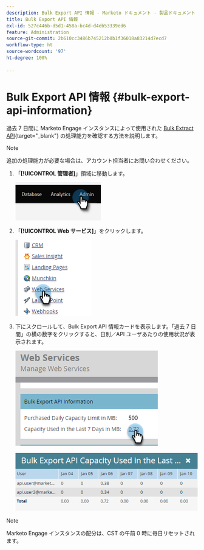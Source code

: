 ```yaml
---
description: Bulk Export API 情報 - Marketo ドキュメント - 製品ドキュメント
title: Bulk Export API 情報
exl-id: 527c446b-d5d1-458a-bc4d-d4eb53339ed6
feature: Administration
source-git-commit: 2b610cc3486b745212b0b1f36018a83214d7ecd7
workflow-type: ht
source-wordcount: '97'
ht-degree: 100%

---
```


# Bulk Export API 情報 {#bulk-export-api-information}

過去 7 日間に Marketo Engage インスタンスによって使用された [Bulk Extract API](https://experienceleague.adobe.com/ja/docs/marketo-developer/marketo/rest/bulk-extract/bulk-extract){target="_blank"} の処理能力を確認する方法を説明します。

>[!NOTE]
>
>追加の処理能力が必要な場合は、アカウント担当者にお問い合わせください。

1. 「**[!UICONTROL 管理者]**」領域に移動します。

   ![](assets/bulk-export-api-information-1.png)

1. 「**[!UICONTROL Web サービス]**」をクリックします。

   ![](assets/bulk-export-api-information-2.png)

1. 下にスクロールして、Bulk Export API 情報カードを表示します。「過去 7 日間」の横の数字をクリックすると、日別／API ユーザあたりの使用状況が表示されます。

   ![](assets/bulk-export-api-information-3.png)

   ![](assets/bulk-export-api-information-4.png)

>[!NOTE]
>
>Marketo Engage インスタンスの配分は、CST の午前 0 時に毎日リセットされます。
